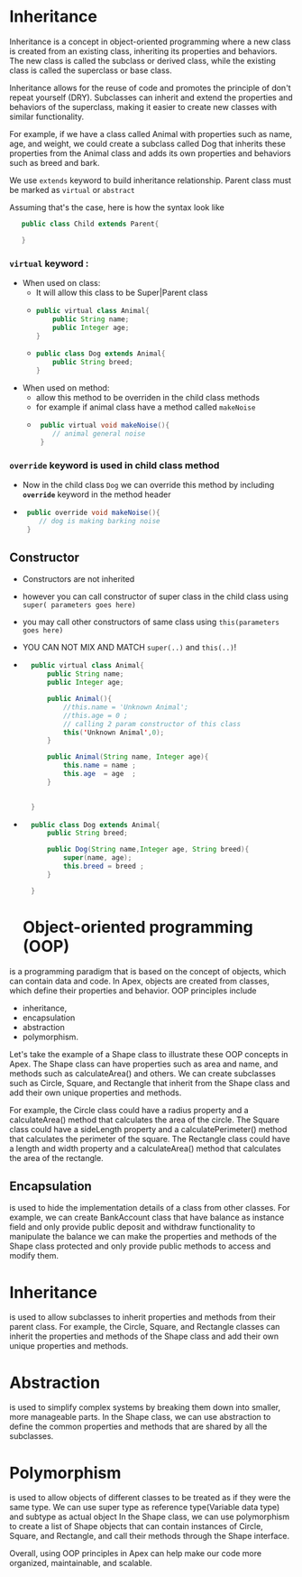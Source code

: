 # Inheritance 

Inheritance is a concept in object-oriented programming where a new class is created from an existing class, inheriting its properties and behaviors. The new class is called the subclass or derived class, while the existing class is called the superclass or base class.

Inheritance allows for the reuse of code and promotes the principle of don't repeat yourself (DRY). Subclasses can inherit and extend the properties and behaviors of the superclass, making it easier to create new classes with similar functionality.

For example, if we have a class called Animal with properties such as name, age, and weight, we could create a subclass called Dog that inherits these properties from the Animal class and adds its own properties and behaviors such as breed and bark.

We use `extends` keyword to build inheritance relationship. 
Parent class must be marked as `virtual` or `abstract` 

Assuming that's the case, here is how the syntax look like
```java
   public class Child extends Parent{

   }
```

### `virtual` keyword : 

* When used on class: 
  - It will allow this class to be Super|Parent class
  - ```java
    public virtual class Animal{
        public String name; 
        public Integer age;
    }
    ```
  - ```java
    public class Dog extends Animal{
        public String breed; 
    }

* When used on method: 
  - allow this method to be overriden in the child class methods 
  - for example if animal class have a method called `makeNoise`
  - ```java
     public virtual void makeNoise(){
        // animal general noise
     }
    ```
### `override` keyword is used in child class method
  - Now in the child class `Dog` we can override this method by including **`override`** keyword in the method header
  - ```java
     public override void makeNoise(){
        // dog is making barking noise
     }
    ``` 



## Constructor 
- Constructors are not inherited
- however you can call constructor of super class in the child class using `super( parameters goes here)`
- you may call other constructors of same class using `this(parameters goes here)` 
- YOU CAN NOT MIX AND MATCH `super(..)` and `this(..)`! 

- ```java
    public virtual class Animal{
        public String name; 
        public Integer age;

        public Animal(){
            //this.name = 'Unknown Animal';
            //this.age = 0 ;
            // calling 2 param constructor of this class
            this('Unknown Animal',0);
        }

        public Animal(String name, Integer age){
            this.name = name ; 
            this.age  = age  ; 
        }
        

    }
    ```

- ```java
    public class Dog extends Animal{
        public String breed;

        public Dog(String name,Integer age, String breed){
            super(name, age); 
            this.breed = breed ; 
        }

    }
   ```

   # Object-oriented programming (OOP) 
is a programming paradigm that is based on the concept of objects, which can contain data and code. 
In Apex, objects are created from classes, which define their properties and behavior. 
OOP principles include 
- inheritance, 
- encapsulation 
- abstraction 
- polymorphism.

Let's take the example of a Shape class to illustrate these OOP concepts in Apex. The Shape class can have properties such as area and name, and methods such as calculateArea() and others. 
We can create subclasses such as Circle, Square, and Rectangle that inherit from the Shape class and add their own unique properties and methods.

For example, the Circle class could have a radius property and a calculateArea() method that calculates the area of the circle. 
The Square class could have a sideLength property and a calculatePerimeter() method that calculates the perimeter of the square. 
The Rectangle class could have a length and width property and a calculateArea() method that calculates the area of the rectangle.

## Encapsulation 
is used to hide the implementation details of a class from other classes. 
For example, 
we can create BankAccount class that have balance as instance field and only provide public deposit and withdraw functionality to manipulate the balance
we can make the properties and methods of the Shape class protected and only provide public methods to access and modify them.

# Inheritance 
is used to allow subclasses to inherit properties and methods from their parent class. For example, the Circle, Square, and Rectangle classes can inherit the properties and methods of the Shape class and add their own unique properties and methods.

# Abstraction
 is used to simplify complex systems by breaking them down into smaller, more manageable parts. In the Shape class, we can use abstraction to define the common properties and methods that are shared by all the subclasses.

# Polymorphism 
is used to allow objects of different classes to be treated as if they were the same type. 
We can use super type as reference type(Variable data type) and subtype as actual object 
In the Shape class, we can use polymorphism to create a list of Shape objects that can contain instances of Circle, Square, and Rectangle, and call their methods through the Shape interface.



Overall, using OOP principles in Apex can help make our code more organized, maintainable, and scalable.
